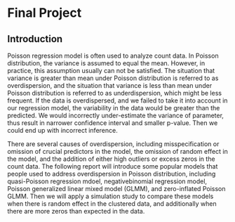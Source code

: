 # Final Project

## Introduction

Poisson regression model is often used to analyze count data. In Poisson distribution, the variance is assumed to equal the mean. However, in practice, this assumption usually can not be satisfied. The situation that variance is greater than mean under Poisson distribution is referred to as overdispersion, and the situation that variance is less than mean under Poisson distribution is referred to as underdispersion, which might be less frequent. If the data is overdispersed, and we failed to take it into account in our regression model, the variability in the data would be greater than the predicted. We would incorrectly under-estimate the variance of parameter, thus result in narrower confidence interval and smaller p-value. Then we could end up with incorrect inference. 

There are several causes of overdispersion, including misspecification or omission of crucial predictors in the model, the omission of random effect in the model, and the addition of either high outliers or excess zeros in the count data. The following report will introduce some popular models that people used to address overdispersion in Poisson distribution, including quasi-Poisson regression mdoel, negativebinomial regression model, Poisson generalized linear mixed model (GLMM), and zero-inflated Poisson GLMM. Then we will apply a simulation study to compare these models when there is random effect in the clustered data, and additionally when there are more zeros than expected in the data. 
